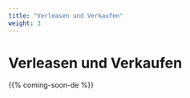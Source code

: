 ```yaml
---
title: "Verleasen und Verkaufen"
weight: 3
---
```


# Verleasen und Verkaufen

{{% coming-soon-de %}}

